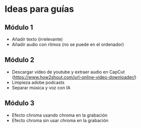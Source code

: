 # Ideas para guías

## Módulo 1

- Añadir texto (irrelevante)
- Añadir audio con ritmos (no se puede en el ordenador)

## Módulo 2

- Descargar vídeo de youtube y extraer audio en CapCut (https://www.how2shout.com/url-online-video-downloader/)
- Limpieza adobe podcasts
- Separar música y voz con IA

## Módulo 3

- Efecto chroma usando chroma en la grabación
- Efecto chroma sin usar chroma en la grabación